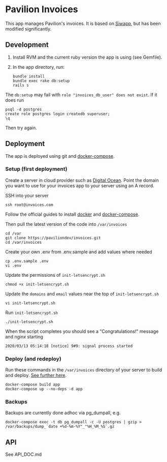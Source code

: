 # Pavilion Invoices

This app manages Pavilion's invoices. It is based on [Siwapp](https://github.com/siwapp/siwapp), but has been modified significantly.

## Development

1. Install RVM and the current ruby version the app is using (see Gemfile).

2. In the app directory, run:

     ```
     bundle install
     bundle exec rake db:setup
     rails s
     ```
     
The ``db:setup`` may fail with ``role "invoices_db_user" does not exist``. If it does run

```
psql -d postgres
create role postgres login createdb superuser;
\q
```

Then try again.

## Deployment

The app is deployed using git and [docker-compose](https://docs.docker.com/compose/production/). 

### Setup (first deployment)

Create a server in cloud provider such as [Digital Ocean](https://digitalocean.com). Point the domain you want to use for your invoices app to your server using an A record.

SSH into your server

```
ssh root@invoices.com
```

Follow the official guides to install [docker](https://docs.docker.com/install/linux/docker-ce/ubuntu/) and [docker-compose](https://docs.docker.com/compose/install/).

Then pull the latest version of the code into ``/var/invoices``

```
cd /var
git clone https://paviliondev/invoices.git
cd /var/invoices
```

Create your own .env from .env.sample and add values where needed

```
cp .env.sample .env
vi .env
```

Update the permissions of ``init-letsencrypt.sh``

```
chmod +x init-letsencrypt.sh
```

Update the ``domains`` and ``email`` values near the top of ``init-letsencrypt.sh``

```
vi init-letsencrypt.sh
```

Run ``init-letsencrypt.sh``

```
./init-letsencrypt.sh
```

When the script completes you should see a "Congratulations!" message and nginx starting

```
2020/03/13 05:14:18 [notice] 9#9: signal process started
```

### Deploy (and redeploy)

Run these commands in the ``/var/invoices`` directory of your server to build and deploy. [See further here](https://docs.docker.com/compose/production/).

```
docker-compose build app
docker-compose up --no-deps -d app
```

### Backups

Backups are currently done adhoc via pg_dumpall, e.g. 

```
docker-compose exec -t db pg_dumpall -c -U postgres | gzip > /var/backups/dump_`date +%d-%m-%Y"_"%H_%M_%S`.gz
```

## API

See API_DOC.md
